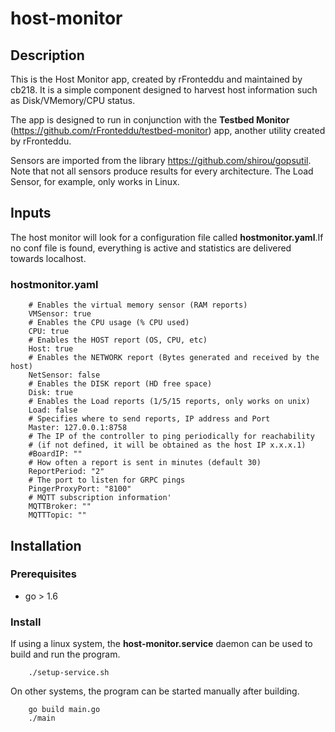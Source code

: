 # host-monitor
## Description
This is the Host Monitor app, created by rFronteddu and maintained by cb218. It is a simple component designed to harvest host information such as Disk/VMemory/CPU status.

The app is designed to run in conjunction with the **Testbed Monitor** (https://github.com/rFronteddu/testbed-monitor) app, another utility created by rFronteddu.

Sensors are imported from the library https://github.com/shirou/gopsutil.
Note that not all sensors produce results for every architecture. The Load Sensor, for example, only works in Linux.

## Inputs
The host monitor will look for a configuration file called **hostmonitor.yaml**.If no conf file is  found, everything is active and statistics are delivered towards localhost.

### hostmonitor.yaml
```
    # Enables the virtual memory sensor (RAM reports)
    VMSensor: true
    # Enables the CPU usage (% CPU used)
    CPU: true
    # Enables the HOST report (OS, CPU, etc)
    Host: true
    # Enables the NETWORK report (Bytes generated and received by the host)
    NetSensor: false
    # Enables the DISK report (HD free space)
    Disk: true
    # Enables the Load reports (1/5/15 reports, only works on unix)
    Load: false
    # Specifies where to send reports, IP address and Port
    Master: 127.0.0.1:8758
    # The IP of the controller to ping periodically for reachability
    # (if not defined, it will be obtained as the host IP x.x.x.1)
    #BoardIP: ""
    # How often a report is sent in minutes (default 30)
    ReportPeriod: "2"
    # The port to listen for GRPC pings
    PingerProxyPort: "8100"
    # MQTT subscription information'
    MQTTBroker: ""
    MQTTTopic: ""
```

## Installation
### Prerequisites
* go > 1.6 
### Install
If using a linux system, the **host-monitor.service** daemon can be used to build and run the program.
```
    ./setup-service.sh
```
On other systems, the program can be started manually after building.
```
    go build main.go
    ./main
```
